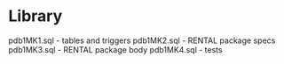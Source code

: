 # Library
pdb1MK1.sql - tables and triggers
pdb1MK2.sql - RENTAL package specs
pdb1MK3.sql - RENTAL package body
pdb1MK4.sql - tests
